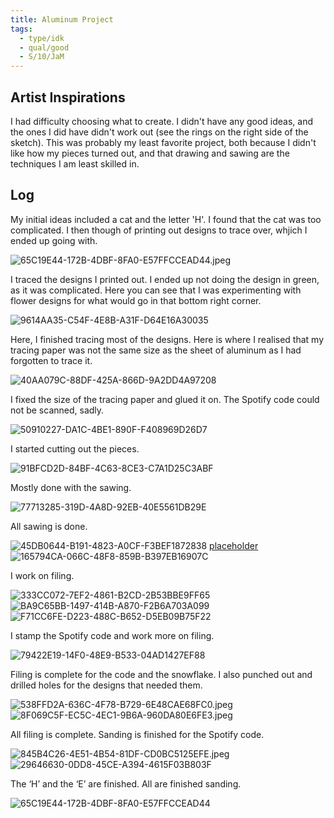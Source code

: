 ```yaml
---
title: Aluminum Project
tags:
  - type/idk
  - qual/good
  - S/10/JaM
---
```


## Artist Inspirations

I had difficulty choosing what to create. I didn't have any good ideas, and the ones I did have didn't work out (see the rings on the right side of the sketch). This was probably my least favorite project, both because I didn't like how my pieces turned out, and that drawing and sawing are the techniques I am least skilled in.

## Log

My initial ideas included a cat and the letter 'H'. I found that the cat was too complicated. I then though of printing out designs to trace over, whjich I ended up going with.

![65C19E44-172B-4DBF-8FA0-E57FFCCEAD44.jpeg](media/65C19E44-172B-4DBF-8FA0-E57FFCCEAD44.jpeg)                                 

I traced the designs I printed out. I ended up not doing the design in green, as it was complicated. Here you can see that I was experimenting with flower designs for what would go in that bottom right corner.

![9614AA35-C54F-4E8B-A31F-D64E16A30035](media/9614AA35-C54F-4E8B-A31F-D64E16A30035.jpeg)                                                                                              

Here, I finished tracing most of the designs. Here is where I realised that my tracing paper was not the same size as the sheet of aluminum as I had forgotten to trace it.

![40AA079C-88DF-425A-866D-9A2DD4A97208](media/40AA079C-88DF-425A-866D-9A2DD4A97208.jpeg)                                                                                                                                               

I fixed the size of the tracing paper and glued it on. The Spotify code could not be scanned, sadly.                

![50910227-DA1C-4BE1-890F-F408969D26D7](media/50910227-DA1C-4BE1-890F-F408969D26D7.jpeg)

I started cutting out the pieces.

![91BFCD2D-84BF-4C63-8CE3-C7A1D25C3ABF](media/91BFCD2D-84BF-4C63-8CE3-C7A1D25C3ABF.jpeg)

Mostly done with the sawing.

![77713285-319D-4A8D-92EB-40E5561DB29E](media/77713285-319D-4A8D-92EB-40E5561DB29E.jpeg)

All sawing is done.

![45DB0644-B191-4823-A0CF-F3BEF1872838](media/45DB0644-B191-4823-A0CF-F3BEF1872838.jpeg) [placeholder](media/C08589FE-5F93-47BB-A91F-207E9481210D.jpeg%5C) ![165794CA-066C-48F8-859B-B397EB16907C](media/165794CA-066C-48F8-859B-B397EB16907C.jpeg)                

I work on filing.

![333CC072-7EF2-4861-B2CD-2B53BBE9FF65](media/333CC072-7EF2-4861-B2CD-2B53BBE9FF65.jpeg) ![BA9C65BB-1497-414B-A870-F2B6A703A099](media/BA9C65BB-1497-414B-A870-F2B6A703A099.jpeg) 
![F71CC6FE-D223-488C-B652-D5EB09B75F22](media/F71CC6FE-D223-488C-B652-D5EB09B75F22.jpeg)

I stamp the Spotify code and work more on filing.

![79422E19-14F0-48E9-B533-04AD1427EF88](media/79422E19-14F0-48E9-B533-04AD1427EF88.jpeg)                                                                                                                                                                                       

Filing is complete for the code and the snowflake. I also punched out and drilled holes for the designs that needed them.

![538FFD2A-636C-4F78-B729-6E48CAE68FC0.jpeg](media/538FFD2A-636C-4F78-B729-6E48CAE68FC0.jpeg) ![8F069C5F-EC5C-4EC1-9B6A-960DA80E6FE3.jpeg](media/8F069C5F-EC5C-4EC1-9B6A-960DA80E6FE3.jpeg)                                                               

All filing is complete. Sanding is finished for the Spotify code.

![845B4C26-4E51-4B54-81DF-CD0BC5125EFE.jpeg](media/845B4C26-4E51-4B54-81DF-CD0BC5125EFE.jpeg) ![29646630-0DD8-45CE-A394-4615F03B803F](media/29646630-0DD8-45CE-A394-4615F03B803F.jpeg)                                                                           

The ‘H’ and the ‘E’ are finished. All are finished sanding. 

![65C19E44-172B-4DBF-8FA0-E57FFCCEAD44](media/65C19E44-172B-4DBF-8FA0-E57FFCCEAD44.jpeg)                                                                                                                                                                                                                                                              
